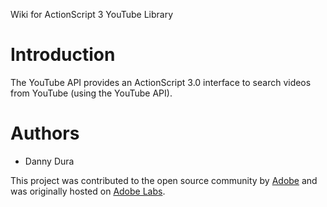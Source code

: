 Wiki for ActionScript 3 YouTube Library

# Introduction #

The YouTube API provides an ActionScript 3.0 interface to search videos from YouTube (using the YouTube API).

# Authors #
  * Danny Dura



This project was contributed to the open source community by [Adobe](http://www.adobe.com) and was originally hosted on [Adobe Labs](http://labs.adobe.com/wiki/index.php/ActionScript_3:resources:apis:libraries).